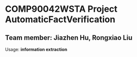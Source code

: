 # COMP90042WSTA Project AutomaticFactVerification
## Team member: Jiazhen Hu, Rongxiao Liu

Usage:
<b>information extraction</b>



